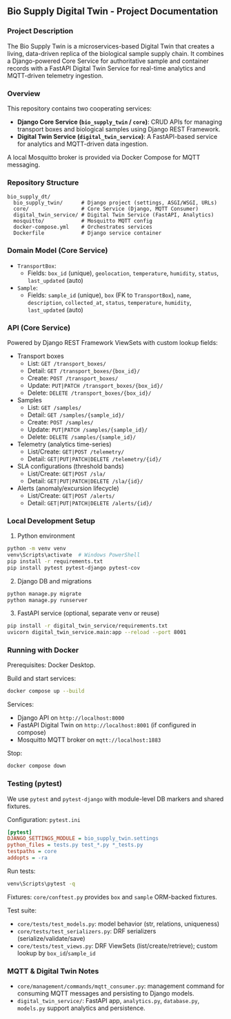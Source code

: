 ## Bio Supply Digital Twin - Project Documentation

### Project Description
The Bio Supply Twin is a microservices-based Digital Twin that creates a living, data-driven replica of the biological sample supply chain. It combines a Django-powered Core Service for authoritative sample and container records with a FastAPI Digital Twin Service for real-time analytics and MQTT-driven telemetry ingestion.

### Overview
This repository contains two cooperating services:
- **Django Core Service (`bio_supply_twin` / `core`)**: CRUD APIs for managing transport boxes and biological samples using Django REST Framework.
- **Digital Twin Service (`digital_twin_service`)**: A FastAPI-based service for analytics and MQTT-driven data ingestion.

A local Mosquitto broker is provided via Docker Compose for MQTT messaging.

### Repository Structure
```
bio_supply_dt/
  bio_supply_twin/      # Django project (settings, ASGI/WSGI, URLs)
  core/                 # Core Service (Django, MQTT Consumer)
  digital_twin_service/ # Digital Twin Service (FastAPI, Analytics)
  mosquitto/            # Mosquitto MQTT config
  docker-compose.yml    # Orchestrates services
  Dockerfile            # Django service container
```

### Domain Model (Core Service)
- `TransportBox`:
  - Fields: `box_id` (unique), `geolocation`, `temperature`, `humidity`, `status`, `last_updated` (auto)
- `Sample`:
  - Fields: `sample_id` (unique), `box` (FK to `TransportBox`), `name`, `description`, `collected_at`, `status`, `temperature`, `humidity`, `last_updated` (auto)

### API (Core Service)
Powered by Django REST Framework ViewSets with custom lookup fields:
- Transport boxes
  - List: `GET /transport_boxes/`
  - Detail: `GET /transport_boxes/{box_id}/`
  - Create: `POST /transport_boxes/`
  - Update: `PUT|PATCH /transport_boxes/{box_id}/`
  - Delete: `DELETE /transport_boxes/{box_id}/`
- Samples
  - List: `GET /samples/`
  - Detail: `GET /samples/{sample_id}/`
  - Create: `POST /samples/`
  - Update: `PUT|PATCH /samples/{sample_id}/`
  - Delete: `DELETE /samples/{sample_id}/`
 - Telemetry (analytics time-series)
   - List/Create: `GET|POST /telemetry/`
   - Detail: `GET|PUT|PATCH|DELETE /telemetry/{id}/`
 - SLA configurations (threshold bands)
   - List/Create: `GET|POST /sla/`
   - Detail: `GET|PUT|PATCH|DELETE /sla/{id}/`
 - Alerts (anomaly/excursion lifecycle)
   - List/Create: `GET|POST /alerts/`
   - Detail: `GET|PUT|PATCH|DELETE /alerts/{id}/`



### Local Development Setup
1) Python environment
```bash
python -m venv venv
venv\Scripts\activate  # Windows PowerShell
pip install -r requirements.txt
pip install pytest pytest-django pytest-cov
```

2) Django DB and migrations
```bash
python manage.py migrate
python manage.py runserver
```

3) FastAPI service (optional, separate venv or reuse)
```bash
pip install -r digital_twin_service/requirements.txt
uvicorn digital_twin_service.main:app --reload --port 8001
```

### Running with Docker
Prerequisites: Docker Desktop.

Build and start services:
```bash
docker compose up --build
```

Services:
- Django API on `http://localhost:8000`
- FastAPI Digital Twin on `http://localhost:8001` (if configured in compose)
- Mosquitto MQTT broker on `mqtt://localhost:1883`

Stop:
```bash
docker compose down
```

### Testing (pytest)
We use `pytest` and `pytest-django` with module-level DB markers and shared fixtures.

Configuration: `pytest.ini`
```ini
[pytest]
DJANGO_SETTINGS_MODULE = bio_supply_twin.settings
python_files = tests.py test_*.py *_tests.py
testpaths = core
addopts = -ra
```

Run tests:
```bash
venv\Scripts\pytest -q
```

Fixtures: `core/conftest.py` provides `box` and `sample` ORM-backed fixtures.

Test suite:
- `core/tests/test_models.py`: model behavior (str, relations, uniqueness)
- `core/tests/test_serializers.py`: DRF serializers (serialize/validate/save)
- `core/tests/test_views.py`: DRF ViewSets (list/create/retrieve); custom lookup by `box_id`/`sample_id`

### MQTT & Digital Twin Notes
- `core/management/commands/mqtt_consumer.py`: management command for consuming MQTT messages and persisting to Django models.
- `digital_twin_service/`: FastAPI app, `analytics.py`, `database.py`, `models.py` support analytics and persistence.




